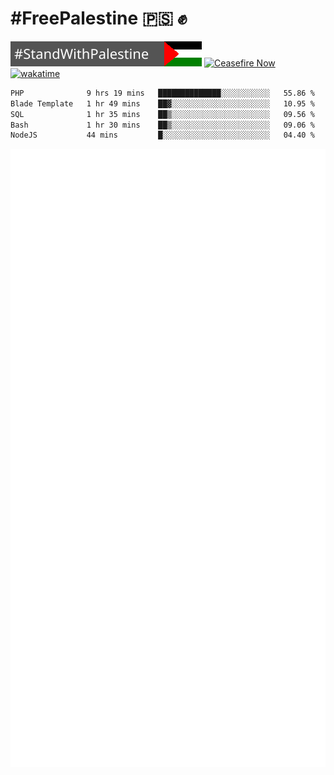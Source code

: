 # #FreePalestine 🇵🇸 ✊

[![github](https://raw.githubusercontent.com/saedyousef/StandWithPalestine/main/badges/flat/StandWithPalestine.svg)](https://github.com/saedyousef/StandWithPalestine)
[![Ceasefire Now](https://badge.techforpalestine.org/default)](https://techforpalestine.org/learn-more)
[![wakatime](https://wakatime.com/badge/user/03bf07e2-4c78-4826-8603-8922f0241061.svg)](https://wakatime.com/@03bf07e2-4c78-4826-8603-8922f0241061)
<!-- [![committers.top badge](https://user-badge.committers.top/jordan_private/saedyousef.svg)](https://user-badge.committers.top/jordan_private/saedyousef) -->

<!-- ![Profile Views](https://visitor-badge.glitch.me/badge?page_id=saedyousef.saedyousef&left_color=grey&right_color=blue&left_text=👀+Profile+Views) -->



<!-- <img src="https://github-readme-stats.vercel.app/api?username=saedyousef&show_icons=true&count_private=true" width="100%" /> --> 

<!--START_SECTION:waka-->

```txt
PHP              9 hrs 19 mins   ██████████████░░░░░░░░░░░   55.86 %
Blade Template   1 hr 49 mins    ██▓░░░░░░░░░░░░░░░░░░░░░░   10.95 %
SQL              1 hr 35 mins    ██▒░░░░░░░░░░░░░░░░░░░░░░   09.56 %
Bash             1 hr 30 mins    ██▒░░░░░░░░░░░░░░░░░░░░░░   09.06 %
NodeJS           44 mins         █░░░░░░░░░░░░░░░░░░░░░░░░   04.40 %
```

<!--END_SECTION:waka-->
    
<!-- ![github contribution grid snake animation](https://raw.githubusercontent.com/saedyousef/saedyousef/output/github-contribution-grid-snake.svg) -->


![Metrics](./github-metrics.svg)